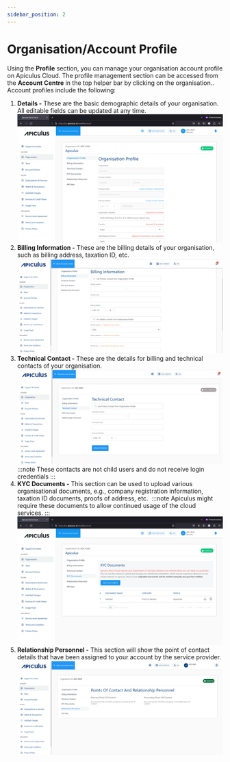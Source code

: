 ```yaml
---
sidebar_position: 2
---
```

# Organisation/Account Profile

Using the **Profile** section, you can manage your organisation account profile on Apiculus Cloud. The profile management section can be accessed from the **Account Centre** in the top helper bar by clicking on the organisation.. Account profiles include the following:

1. **Details -** These are the basic demographic details of your organisation. All editable fields can be updated at any time.
	![Account Profile](img/AccountProfile1.png)
2. **Billing Information -** These are the billing details of your organisation, such as billing address, taxation ID, etc.
   ![Billing Information](img/BillingInformation.png)
3. **Technical Contact -** These are the details for billing and technical contacts of your organisation. 
   ![Technical Contact](img/TechnicalContact.png)
	:::note 
	These contacts are not child users and do not receive login credentials
	:::
4. **KYC Documents -** This section can be used to upload various organisational documents, e.g., company registration information, taxation ID documents, proofs of address, etc. 
	:::note 
	Apiculus might require these documents to allow continued usage of the cloud services.
	:::
	![Account Profile](img/AccountProfile2.png)
5. **Relationship Personnel -** This section will show the point of contact details that have been assigned to your account by the service provider.
   ![Relationship Personnel](img/RelationshipPersonnel.png)





